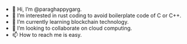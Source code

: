 - 👋 Hi, I’m @paraghappygarg.
- 👀 I’m interested in rust coding to avoid boilerplate code of C or C++.
- 🌱 I’m currently learning blockchain technology.
- 💞️ I’m looking to collaborate on cloud computing.
- 📫 How to reach me is easy.

<!---
paraghappygarg/paraghappygarg is a ✨ special ✨ repository because its `README.md` (this file) appears on your GitHub profile.
You can click the Preview link to take a look at your changes.
--->
